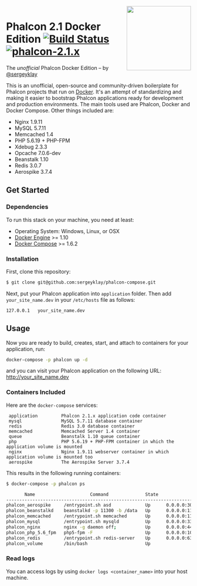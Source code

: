 <img align="right" width="175px" src="http://i.imgur.com/mdZ8Ktf.png" />

# Phalcon 2.1 Docker Edition [![Build Status](https://travis-ci.org/sergeyklay/phalcon-compose.svg?branch=master)](https://travis-ci.org/sergeyklay/phalcon-compose) [![phalcon-2.1.x](https://img.shields.io/badge/phalcon-2.1.x-blue.svg)](https://github.com/phalcon/cphalcon/tree/2.1.x)

The *unofficial* Phalcon Docker Edition – by [@sergeyklay](https://github.com/sergeyklay)

This is an unofficial, open-source and community-driven boilerplate for Phalcon projects that run on [Docker][0].
It's an attempt of standardizing and making it easier to bootstrap Phalcon applications ready for development and production environments.
The main tools used are Phalcon, Docker and Docker Compose. Other things included are:

- Nginx 1.9.11
- MySQL 5.7.11
- Memcached 1.4
- PHP 5.6.19 + PHP-FPM
- Xdebug 2.3.3
- Opcache 7.0.6-dev
- Beanstalk 1.10
- Redis 3.0.7
- Aerospike 3.7.4

## Get Started

### Dependencies

To run this stack on your machine, you need at least:

* Operating System: Windows, Linux, or OSX
* [Docker Engine][1] >= 1.10
* [Docker Compose][2] >= 1.6.2

### Installation

First, clone this repository:

```sh
$ git clone git@github.com:sergeyklay/phalcon-compose.git
```

Next, put your Phalcon application into `application` folder.
Then add `your_site_name.dev` in your `/etc/hosts` file as follows:

```
127.0.0.1	your_site_name.dev
```

## Usage

Now you are ready to build, creates, start, and attach to containers for your application, run:

```sh
docker-compose -p phalcon up -d
```

and you can visit your Phalcon application on the following URL: http://your_site_name.dev

### Containers Included

Here are the `docker-compose` services:

```
 application         Phalcon 2.1.x application code container
 mysql               MySQL 5.7.11 database container
 redis               Redis 3.0 database container
 memcached           Memcached Server 1.4 container
 queue               Beanstalk 1.10 queue container
 php                 PHP 5.6.19 + PHP-FPM container in which the application volume is mounted
 nginx               Nginx 1.9.11 webserver container in which application volume is mounted too
 aerospike           The Aerospike Server 3.7.4
```

This results in the following running containers:

```sh
$ docker-compose -p phalcon ps

       Name                     Command              State                                               Ports
-----------------------------------------------------------------------------------------------------------------------------------------------------------
phalcon_aerospike     /entrypoint.sh asd             Up      0.0.0.0:3000->3000/tcp, 0.0.0.0:3001->3001/tcp, 0.0.0.0:3002->3002/tcp, 0.0.0.0:3003->3003/tcp
phalcon_beanstalkd    beanstalkd -p 11300 -b /data   Up      0.0.0.0:11300->11300/tcp
phalcon_memcached     /entrypoint.sh memcached       Up      0.0.0.0:11211->11211/tcp
phalcon_mysql         /entrypoint.sh mysqld          Up      0.0.0.0:3306->3306/tcp
phalcon_nginx         nginx -g daemon off;           Up      0.0.0.0:443->443/tcp, 0.0.0.0:80->80/tcp
phalcon_php_5.6_fpm   php5-fpm -F                    Up      0.0.0.0:10000->10000/tcp, 0.0.0.0:9000->9000/tcp
phalcon_redis         /entrypoint.sh redis-server    Up      0.0.0.0:6379->6379/tcp
phalcon_volume        /bin/bash                      Up

```

### Read logs

You can access logs by using `docker logs <container_name>` into your host machine.

[0]: https://www.docker.com/
[1]: https://docs.docker.com/installation/
[2]: https://docs.docker.com/compose/install/

